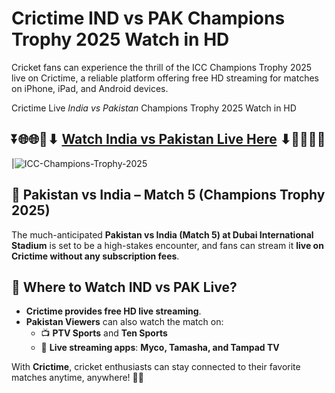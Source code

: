 # Crictime IND vs PAK Champions Trophy 2025 Watch in HD  

Cricket fans can experience the thrill of the ICC Champions Trophy 2025 live on Crictime, a reliable platform offering free HD streaming for matches on iPhone, iPad, and Android devices.

Crictime Live *India vs Pakistan* Champions Trophy 2025 Watch in HD

## ⏬🌐🌐📌⬇ [Watch India vs Pakistan Live Here](https://ptvsportshd.net/crictime/) ⬇📌🌐🌐⏬

|![ICC-Champions-Trophy-2025](https://github.com/user-attachments/assets/eb0c49aa-ae7e-4ae0-a94f-0153617a517c)

## 📌 Pakistan vs India – Match 5 (Champions Trophy 2025)  

The much-anticipated **Pakistan vs India (Match 5) at Dubai International Stadium** is set to be a high-stakes encounter, and fans can stream it **live on Crictime without any subscription fees**.  

## 🔴 Where to Watch IND vs PAK Live?  

- **Crictime provides free HD live streaming**.  
- **Pakistan Viewers** can also watch the match on:  
  - 📺 **PTV Sports** and **Ten Sports**  
  - 📱 **Live streaming apps**: **Myco, Tamasha, and Tampad TV**  

With **Crictime**, cricket enthusiasts can stay connected to their favorite matches anytime, anywhere! 🏏🔥  
